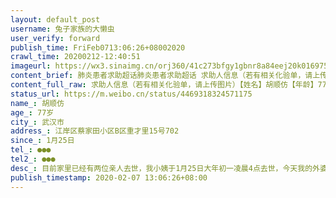 ```yaml
---
layout: default_post
username: 兔子家族的大懒虫
user_verify: forward
publish_time: FriFeb0713:06:26+08002020
crawl_time: 20200212-12:40:51
imageurl: https://wx3.sinaimg.cn/orj360/41c273bfgy1gbnr8a84eej20k016975r.jpg,https://wx1.sinaimg.cn/orj360/41c273bfgy1gbnr89xfv7j20k0169go4.jpg,https://wx4.sinaimg.cn/orj360/41c273bfgy1gbnr8ahx66j20k0169ju1.jpg
content_brief: 肺炎患者求助超话肺炎患者求助超话 求助人信息（若有相关化验单，请上传图片）【姓名】胡顺仿【年龄】77岁【所在城市】武汉市 【所在小区、社区】江岸区蔡家田小区B区重才里15号702【患病时间】1月25日【联系方式】●●●【其他紧急联系人】●●●【病情描述】目前家里已经 ...全文
content_full_raw: 求助人信息（若有相关化验单，请上传图片）【姓名】胡顺仿【年龄】77岁【所在城市】武汉市【所在小区、社区】江岸区蔡家田小区B区重才里15号702【患病时间】1月25日【联系方式】●●●【其他紧急联系人】●●●【病情描述】目前家里已经有两位亲人去世，我小姨于1月25日大年初一凌晨4点去世，今天我的外婆（小姨的妈妈）在凌晨2点半去世！！！小姨当时有安排去金银潭住院，后来还是在医院离世，因为外婆外公都是贴身照料住在一起，小姨去世后两位老人就去医院进行检查，肺部都有轻微感染。求助社区、市长热线电话、疾控中心全都无用，都在推脱。说是轻微感染医院不收置，明明知道家里有人因为这个肺炎去世的情况，还是从过年到现在两位老人都是每天来回步行将近一小时的路程去医院打针，还要上下走7楼的楼梯，期间外婆经常发烧，好不容易等到今天早上准备安排做核酸检测，但是外婆没有撑到这个时候刚刚外公又去医院复查，结果还是感染，真的和外婆当初一样，拜托真的不要再重蹈外婆的覆辙外公又失去老伴又失去自己的孩子，真的身心都要承受不住了，因为我和我爸爸妈妈没和外公他们住在一起，每天都是电话联系干操心，打无数电话都没用，求求各位好心人士能够帮帮我们！！！！（今天早上就因为一个谁来负责把家里消毒这个事情，给十几个电话号码打了几个小时的电话，这才解决，就是你推给我我推给他，真的拜托各位大家了！！！🙏🙏🙏）
status_url: https://m.weibo.cn/status/4469318324571175
name_: 胡顺仿
age_: 77岁
city_: 武汉市
address_: 江岸区蔡家田小区B区重才里15号702
since_: 1月25日
tel_: ●●●
tel2_: ●●●
desc_: 目前家里已经有两位亲人去世，我小姨于1月25日大年初一凌晨4点去世，今天我的外婆（小姨的妈妈）在凌晨2点半去世！！！小姨当时有安排去金银潭住院，后来还是在医院离世，因为外婆外公都是贴身照料住在一起，小姨去世后两位老人就去医院进行检查，肺部都有轻微感染。求助社区、市长热线电话、疾控中心全都无用，都在推脱。说是轻微感染医院不收置，明明知道家里有人因为这个肺炎去世的情况，还是从过年到现在两位老人都是每天来回步行将近一小时的路程去医院打针，还要上下走7楼的楼梯，期间外婆经常发烧，好不容易等到今天早上准备安排做核酸检测，但是外婆没有撑到这个时候刚刚外公又去医院复查，结果还是感染，真的和外婆当初一样，拜托真的不要再重蹈外婆的覆辙外公又失去老伴又失去自己的孩子，真的身心都要承受不住了，因为我和我爸爸妈妈没和外公他们住在一起，每天都是电话联系干操心，打无数电话都没用，求求各位好心人士能够帮帮我们！！！！（今天早上就因为一个谁来负责把家里消毒这个事情，给十几个电话号码打了几个小时的电话，这才解决，就是你推给我我推给他，真的拜托各位大家了！！！🙏🙏🙏）
publish_timestamp: 2020-02-07 13:06:26+08:00
---
```


